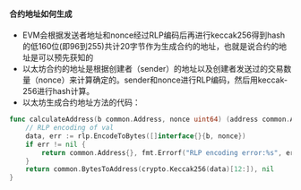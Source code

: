 #### 合约地址如何生成

- EVM会根据发送者地址和nonce经过RLP编码后再进行keccak256得到hash的低160位(即96到255)共计20字节作为生成合约的地址，也就是说合约的地址是可以预先获知的
- 以太坊合约的地址是根据创建者（sender）的地址以及创建者发送过的交易数量（nonce）来计算确定的。sender和nonce进行RLP编码，然后用keccak-256进行hash计算。
- 以太坊生成合约地址方法的代码：

``` go
func calculateAddress(b common.Address, nonce uint64) (address common.Address, err error) {
	// RLP encoding of val
	data, err := rlp.EncodeToBytes([]interface{}{b, nonce})
	if err != nil {
		return common.Address{}, fmt.Errorf("RLP encoding error:%s", err)
	}
	return common.BytesToAddress(crypto.Keccak256(data)[12:]), nil
}
```